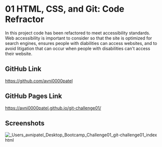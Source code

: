 # 01 HTML, CSS, and Git: Code Refractor
In this project code has been refactored to meet accessibility standards. 
Web accessibility is important to consider so that the site is optimized for search engines, ensures people with diabilities can access websites, and to avoid litigation that can occur when people with disabilities can't access their website.
## GitHub Link
https://github.com/avni0000patel
## GitHub Pages Link
https://avni0000patel.github.io/git-challenge01/
## Screenshots
![_Users_avnipatel_Desktop_Bootcamp_Challenge01_git-challenge01_index html](https://user-images.githubusercontent.com/104175474/172230749-8afcbf29-dea1-4460-8405-a19328eb5caa.png)
